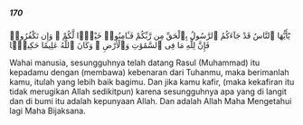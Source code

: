 ##### 170

<span class="ayah">يَٰٓأَيُّهَا ٱلنَّاسُ قَدْ جَآءَكُمُ ٱلرَّسُولُ بِٱلْحَقِّ مِن رَّبِّكُمْ فَـَٔامِنُوا۟ خَيْرًۭا لَّكُمْ ۚ وَإِن تَكْفُرُوا۟ فَإِنَّ لِلَّهِ مَا فِى ٱلسَّمَٰوَٰتِ وَٱلْأَرْضِ ۚ وَكَانَ ٱللَّهُ عَلِيمًا حَكِيمًۭا</span>

<span class="ayah_translation">Wahai manusia, sesungguhnya telah datang Rasul (Muhammad) itu kepadamu dengan (membawa) kebenaran dari Tuhanmu, maka berimanlah kamu, itulah yang lebih baik bagimu. Dan jika kamu kafir, (maka kekafiran itu tidak merugikan Allah sedikitpun) karena sesungguhnya apa yang di langit dan di bumi itu adalah kepunyaan Allah. Dan adalah Allah Maha Mengetahui lagi Maha Bijaksana.</span>
